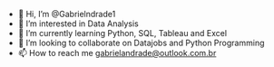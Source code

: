 - 👋 Hi, I’m @Gabrielndrade1
- 👀 I’m interested in Data Analysis
- 🌱 I’m currently learning Python, SQL, Tableau and Excel
- 💞️ I’m looking to collaborate on Datajobs and Python Programming
- 📫 How to reach me gabrielandrade@outlook.com.br

<!---
Gabrielndrade1/Gabrielndrade1 is a ✨ special ✨ repository because its `README.md` (this file) appears on your GitHub profile.
You can click the Preview link to take a look at your changes.
--->
